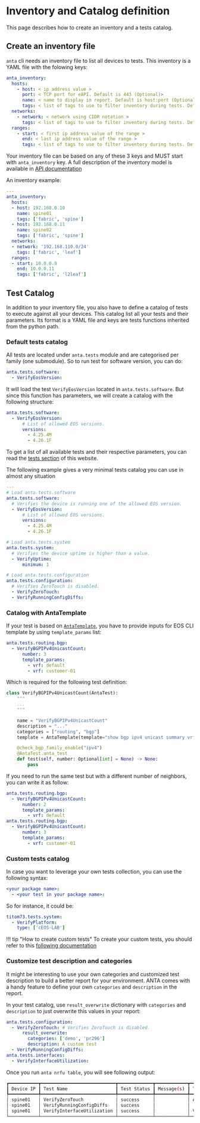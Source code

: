 <!--
  ~ Copyright (c) 2023 Arista Networks, Inc.
  ~ Use of this source code is governed by the Apache License 2.0
  ~ that can be found in the LICENSE file.
  -->

# Inventory and Catalog definition

This page describes how to create an inventory and a tests catalog.

## Create an inventory file

`anta` cli needs an inventory file to list all devices to tests. This inventory is a YAML file with the folowing keys:

```yaml
anta_inventory:
  hosts:
    - host: < ip address value >
      port: < TCP port for eAPI. Default is 443 (Optional)>
      name: < name to display in report. Default is host:port (Optional) >
      tags: < list of tags to use to filter inventory during tests. Default is ['all']. (Optional) >
  networks:
    - network: < network using CIDR notation >
      tags: < list of tags to use to filter inventory during tests. Default is ['all']. (Optional) >
  ranges:
    - start: < first ip address value of the range >
      end: < last ip address value of the range >
      tags: < list of tags to use to filter inventory during tests. Default is ['all']. (Optional) >
```

Your inventory file can be based on any of these 3 keys and MUST start with `anta_inventory` key. A full description of the inventory model is available in [API documentation](../api/inventory.models.input/)

An inventory example:

```yaml
---
anta_inventory:
  hosts:
  - host: 192.168.0.10
    name: spine01
    tags: ['fabric', 'spine']
  - host: 192.168.0.11
    name: spine02
    tags: ['fabric', 'spine']
  networks:
  - network: '192.168.110.0/24'
    tags: ['fabric', 'leaf']
  ranges:
  - start: 10.0.0.9
    end: 10.0.0.11
    tags: ['fabric', 'l2leaf']
```

## Test Catalog

In addition to your inventory file, you also have to define a catalog of tests to execute against all your devices. This catalog list all your tests and their parameters.
Its format is a YAML file and keys are tests functions inherited from the python path.

### Default tests catalog

All tests are located under `anta.tests` module and are categorised per family (one submodule). So to run test for software version, you can do:

```yaml
anta.tests.software:
  - VerifyEosVersion:
```

It will load the test `VerifyEosVersion` located in `anta.tests.software`. But since this function has parameters, we will create a catalog with the following structure:

```yaml
anta.tests.software:
  - VerifyEosVersion:
      # List of allowed EOS versions.
      versions:
        - 4.25.4M
        - 4.26.1F
```

To get a list of all available tests and their respective parameters, you can read the [tests section](./api/tests.md) of this website.

The following example gives a very minimal tests catalog you can use in almost any situation

```yaml
---
# Load anta.tests.software
anta.tests.software:
  # Verifies the device is running one of the allowed EOS version.
  - VerifyEosVersion:
      # List of allowed EOS versions.
      versions:
        - 4.25.4M
        - 4.26.1F

# Load anta.tests.system
anta.tests.system:
  # Verifies the device uptime is higher than a value.
  - VerifyUptime:
      minimum: 1

# Load anta.tests.configuration
anta.tests.configuration:
  # Verifies ZeroTouch is disabled.
  - VerifyZeroTouch:
  - VerifyRunningConfigDiffs:
```

### Catalog with AntaTemplate

If your test is based on [`AntaTemplate`](), you have to provide inputs for EOS CLI template by using `template_params` list:

```yaml
anta.tests.routing.bgp:
  - VerifyBGPIPv4UnicastCount:
      number: 3
      template_params:
        - vrf: default
        - vrf: customer-01
```

Which is required for the following test definition:

```python
class VerifyBGPIPv4UnicastCount(AntaTest):
    """
    ...
    """

    name = "VerifyBGPIPv4UnicastCount"
    description = "..."
    categories = ["routing", "bgp"]
    template = AntaTemplate(template="show bgp ipv4 unicast summary vrf {vrf}")

    @check_bgp_family_enable("ipv4")
    @AntaTest.anta_test
    def test(self, number: Optional[int] = None) -> None:
        pass
```

If you need to run the same test but with a different number of neighbors, you can write it as follow:

```yaml
anta.tests.routing.bgp:
  - VerifyBGPIPv4UnicastCount:
      number: 2
      template_params:
        - vrf: default
anta.tests.routing.bgp:
  - VerifyBGPIPv4UnicastCount:
      number: 3
      template_params:
        - vrf: customer-01
```

### Custom tests catalog

In case you want to leverage your own tests collection, you can use the following syntax:

```yaml
<your package name>:
  - <your test in your package name>:
```

So for instance, it could be:

```yaml
titom73.tests.system:
  - VerifyPlatform:
    type: ['cEOS-LAB']
```

!!! tip "How to create custom tests"
    To create your custom tests, you should refer to this [following documentation](advanced_usages/as-python-lib.md)

### Customize test description and categories

It might be interesting to use your own categories and customized test description to build a better report for your environment. ANTA comes with a handy feature to define your own `categories` and `description` in the report.

In your test catalog, use `result_overwrite` dictionary with `categories` and `description` to just overwrite this values in your report:

```yaml
anta.tests.configuration:
  - VerifyZeroTouch: # Verifies ZeroTouch is disabled.
      result_overwrite:
        categories: ['demo', 'pr296']
        description: A custom test
  - VerifyRunningConfigDiffs:
anta.tests.interfaces:
  - VerifyInterfaceUtilization:
```

Once you run `anta nrfu table`, you will see following output:

```bash
┏━━━━━━━━━━━┳━━━━━━━━━━━━━━━━━━━━━━━━━━━━┳━━━━━━━━━━━━━┳━━━━━━━━━━━━┳━━━━━━━━━━━━━━━━━━━━━━━━━━━━━━━━━━━━━━━━━━━━━━━┳━━━━━━━━━━━━━━━┓
┃ Device IP ┃ Test Name                  ┃ Test Status ┃ Message(s) ┃ Test description                              ┃ Test category ┃
┡━━━━━━━━━━━╇━━━━━━━━━━━━━━━━━━━━━━━━━━━━╇━━━━━━━━━━━━━╇━━━━━━━━━━━━╇━━━━━━━━━━━━━━━━━━━━━━━━━━━━━━━━━━━━━━━━━━━━━━━╇━━━━━━━━━━━━━━━┩
│ spine01   │ VerifyZeroTouch            │ success     │            │ A custom test                                 │ demo, pr296   │
│ spine01   │ VerifyRunningConfigDiffs   │ success     │            │                                               │ configuration │
│ spine01   │ VerifyInterfaceUtilization │ success     │            │ Verifies interfaces utilization is below 75%. │ interfaces    │
└───────────┴────────────────────────────┴─────────────┴────────────┴───────────────────────────────────────────────┴───────────────┘
```
